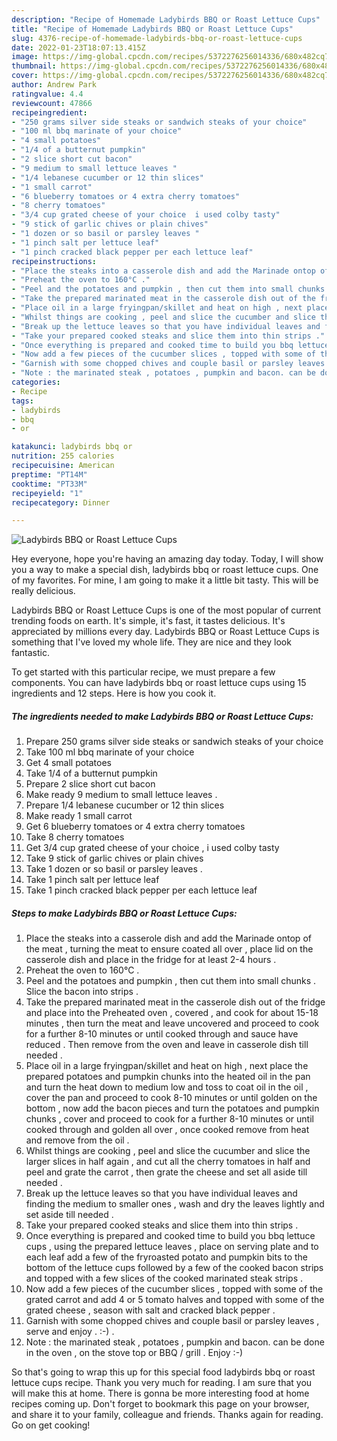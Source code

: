 ```yaml
---
description: "Recipe of Homemade Ladybirds BBQ or Roast Lettuce Cups"
title: "Recipe of Homemade Ladybirds BBQ or Roast Lettuce Cups"
slug: 4376-recipe-of-homemade-ladybirds-bbq-or-roast-lettuce-cups
date: 2022-01-23T18:07:13.415Z
image: https://img-global.cpcdn.com/recipes/5372276256014336/680x482cq70/ladybirds-bbq-or-roast-lettuce-cups-recipe-main-photo.jpg
thumbnail: https://img-global.cpcdn.com/recipes/5372276256014336/680x482cq70/ladybirds-bbq-or-roast-lettuce-cups-recipe-main-photo.jpg
cover: https://img-global.cpcdn.com/recipes/5372276256014336/680x482cq70/ladybirds-bbq-or-roast-lettuce-cups-recipe-main-photo.jpg
author: Andrew Park
ratingvalue: 4.4
reviewcount: 47866
recipeingredient:
- "250 grams silver side steaks or sandwich steaks of your choice"
- "100 ml bbq marinate of your choice"
- "4 small potatoes"
- "1/4 of a butternut pumpkin"
- "2 slice short cut bacon"
- "9 medium to small lettuce leaves "
- "1/4 lebanese cucumber or 12 thin slices"
- "1 small carrot"
- "6 blueberry tomatoes or 4 extra cherry tomatoes"
- "8 cherry tomatoes"
- "3/4 cup grated cheese of your choice  i used colby tasty"
- "9 stick of garlic chives or plain chives"
- "1 dozen or so basil or parsley leaves "
- "1 pinch salt per lettuce leaf"
- "1 pinch cracked black pepper per each lettuce leaf"
recipeinstructions:
- "Place the steaks into a casserole dish and add the Marinade ontop of the meat , turning the meat to ensure coated all over , place lid on the casserole dish and place in the fridge for at least 2-4 hours ."
- "Preheat the oven to 160°C ."
- "Peel and the potatoes and pumpkin , then cut them into small chunks . Slice the bacon into strips ."
- "Take the prepared marinated meat in the casserole dish out of the fridge and place into the Preheated oven , covered , and cook for about 15-18 minutes , then turn the meat and leave uncovered and proceed to cook for a further 8-10 minutes or until cooked through and sauce have reduced . Then remove from the oven and leave in casserole dish till needed ."
- "Place oil in a large fryingpan/skillet and heat on high , next place the prepared potatoes and pumpkin chunks into the heated oil in the pan and turn the heat down to medium low and toss to coat oil in the oil , cover the pan and proceed to cook 8-10 minutes or until golden on the bottom , now add the bacon pieces and turn the potatoes and pumpkin chunks , cover and proceed to cook for a further 8-10 minutes or until cooked through and golden all over , once cooked remove from heat and remove from the oil ."
- "Whilst things are cooking , peel and slice the cucumber and slice the larger slices in half again , and cut all the cherry tomatoes in half and peel and grate the carrot , then grate the cheese and set all aside till needed ."
- "Break up the lettuce leaves so that you have individual leaves and finding the medium to smaller ones , wash and dry the leaves lightly and set aside till needed ."
- "Take your prepared cooked steaks and slice them into thin strips ."
- "Once everything is prepared and cooked time to build you bbq lettuce cups , using the prepared lettuce leaves , place on serving plate and to each leaf add a few of the fryroasted potato and pumpkin bits to the bottom of the lettuce cups followed by a few of the cooked bacon strips and topped with a few slices of the cooked marinated steak strips ."
- "Now add a few pieces of the cucumber slices , topped with some of the grated carrot and add 4 or 5 tomato halves and topped with some of the grated cheese , season with salt and cracked black pepper ."
- "Garnish with some chopped chives and couple basil or parsley leaves , serve and enjoy . :-) ."
- "Note : the marinated steak , potatoes , pumpkin and bacon. can be done in the oven , on the stove top or BBQ / grill . Enjoy :-)"
categories:
- Recipe
tags:
- ladybirds
- bbq
- or

katakunci: ladybirds bbq or 
nutrition: 255 calories
recipecuisine: American
preptime: "PT14M"
cooktime: "PT33M"
recipeyield: "1"
recipecategory: Dinner

---
```



![Ladybirds BBQ or Roast Lettuce Cups](https://img-global.cpcdn.com/recipes/5372276256014336/680x482cq70/ladybirds-bbq-or-roast-lettuce-cups-recipe-main-photo.jpg)

Hey everyone, hope you're having an amazing day today. Today, I will show you a way to make a special dish, ladybirds bbq or roast lettuce cups. One of my favorites. For mine, I am going to make it a little bit tasty. This will be really delicious.

Ladybirds BBQ or Roast Lettuce Cups is one of the most popular of current trending foods on earth. It's simple, it's fast, it tastes delicious. It's appreciated by millions every day. Ladybirds BBQ or Roast Lettuce Cups is something that I've loved my whole life. They are nice and they look fantastic.




To get started with this particular recipe, we must prepare a few components. You can have ladybirds bbq or roast lettuce cups using 15 ingredients and 12 steps. Here is how you cook it.

<!--inarticleads1-->

##### The ingredients needed to make Ladybirds BBQ or Roast Lettuce Cups:

1. Prepare 250 grams silver side steaks or sandwich steaks of your choice
1. Take 100 ml bbq marinate of your choice
1. Get 4 small potatoes
1. Take 1/4 of a butternut pumpkin
1. Prepare 2 slice short cut bacon
1. Make ready 9 medium to small lettuce leaves .
1. Prepare 1/4 lebanese cucumber or 12 thin slices
1. Make ready 1 small carrot
1. Get 6 blueberry tomatoes or 4 extra cherry tomatoes
1. Take 8 cherry tomatoes
1. Get 3/4 cup grated cheese of your choice , i used colby tasty
1. Take 9 stick of garlic chives or plain chives
1. Take 1 dozen or so basil or parsley leaves .
1. Take 1 pinch salt per lettuce leaf
1. Take 1 pinch cracked black pepper per each lettuce leaf




<!--inarticleads2-->

##### Steps to make Ladybirds BBQ or Roast Lettuce Cups:

1. Place the steaks into a casserole dish and add the Marinade ontop of the meat , turning the meat to ensure coated all over , place lid on the casserole dish and place in the fridge for at least 2-4 hours .
1. Preheat the oven to 160°C .
1. Peel and the potatoes and pumpkin , then cut them into small chunks . Slice the bacon into strips .
1. Take the prepared marinated meat in the casserole dish out of the fridge and place into the Preheated oven , covered , and cook for about 15-18 minutes , then turn the meat and leave uncovered and proceed to cook for a further 8-10 minutes or until cooked through and sauce have reduced . Then remove from the oven and leave in casserole dish till needed .
1. Place oil in a large fryingpan/skillet and heat on high , next place the prepared potatoes and pumpkin chunks into the heated oil in the pan and turn the heat down to medium low and toss to coat oil in the oil , cover the pan and proceed to cook 8-10 minutes or until golden on the bottom , now add the bacon pieces and turn the potatoes and pumpkin chunks , cover and proceed to cook for a further 8-10 minutes or until cooked through and golden all over , once cooked remove from heat and remove from the oil .
1. Whilst things are cooking , peel and slice the cucumber and slice the larger slices in half again , and cut all the cherry tomatoes in half and peel and grate the carrot , then grate the cheese and set all aside till needed .
1. Break up the lettuce leaves so that you have individual leaves and finding the medium to smaller ones , wash and dry the leaves lightly and set aside till needed .
1. Take your prepared cooked steaks and slice them into thin strips .
1. Once everything is prepared and cooked time to build you bbq lettuce cups , using the prepared lettuce leaves , place on serving plate and to each leaf add a few of the fryroasted potato and pumpkin bits to the bottom of the lettuce cups followed by a few of the cooked bacon strips and topped with a few slices of the cooked marinated steak strips .
1. Now add a few pieces of the cucumber slices , topped with some of the grated carrot and add 4 or 5 tomato halves and topped with some of the grated cheese , season with salt and cracked black pepper .
1. Garnish with some chopped chives and couple basil or parsley leaves , serve and enjoy . :-) .
1. Note : the marinated steak , potatoes , pumpkin and bacon. can be done in the oven , on the stove top or BBQ / grill . Enjoy :-)




So that's going to wrap this up for this special food ladybirds bbq or roast lettuce cups recipe. Thank you very much for reading. I am sure that you will make this at home. There is gonna be more interesting food at home recipes coming up. Don't forget to bookmark this page on your browser, and share it to your family, colleague and friends. Thanks again for reading. Go on get cooking!
